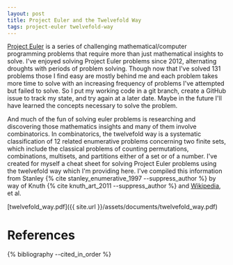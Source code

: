 ```yaml
---
layout: post
title: Project Euler and the Twelvefold Way
tags: project-euler twelvefold-way
---
```


[Project Euler](https://projecteuler.net/) is a series of challenging mathematical/computer programming problems that require more than just mathematical insights to solve. I've enjoyed solving Project Euler problems since 2012, alternating droughts with periods of problem solving. Though now that I've solved 131 problems those I find easy are mostly behind me and each problem takes more time to solve with an increasing frequency of problems I've attempted but failed to solve.  So I put my working code in a git branch, create a GitHub issue to track my state, and try again at a later date.  Maybe in the future I'll have learned the concepts necessary to solve the problem.

And much of the fun of solving euler problems is researching and discovering those mathematics insights and many of them involve combinatorics.  In combinatorics, the twelvefold way is a systematic classification of 12 related enumerative problems concerning two finite sets, which include the classical problems of counting permutations, combinations, multisets, and partitions either of a set or of a number. I've created for myself a cheat sheet for solving Project Euler problems using the twelvefold way which I'm providing here.  I've compiled this information from Stanley {% cite stanley_enumerative_1997 --suppress_author %} by way of Knuth {% cite knuth_art_2011 --suppress_author %} and [Wikipedia](https://en.wikipedia.org/wiki/Twelvefold_way), et al.

[twelvefold_way.pdf]({{ site.url }}/assets/documents/twelvefold_way.pdf)

# References

{% bibliography --cited_in_order %}
